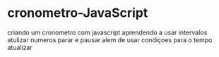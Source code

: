 # cronometro-JavaScript
criando um cronometro com javascript
aprendendo a usar intervalos atulizar numeros parar e pausar alem de usar condiçoes para o tempo atualizar
